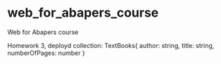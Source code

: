 # web_for_abapers_course
Web for Abapers course

Homework 3, deployd collection:
TextBooks{
author: string,
title: string,
numberOfPages: number
}
